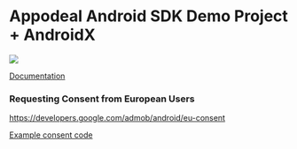 # Appodeal Android SDK Demo Project + AndroidX

[![](https://img.shields.io/badge/SDK%20version-Stable%202.6.2-brightgreen)](https://wiki.appodeal.com/en/android/2-6-2-android-sdk-integration-guide)

[Documentation](https://wiki.appodeal.com/en/android/2-6-2-android-sdk-integration-guide)

### Requesting Consent from European Users
https://developers.google.com/admob/android/eu-consent

[Example consent code](https://github.com/appodeal/appodeal-android-demo/blob/master/app/src/main/java/com/appodeal/test/SplashActivity.java)